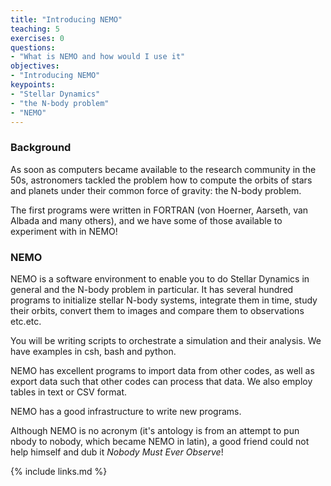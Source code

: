 ```yaml
---
title: "Introducing NEMO"
teaching: 5
exercises: 0
questions:
- "What is NEMO and how would I use it"
objectives:
- "Introducing NEMO"
keypoints:
- "Stellar Dynamics"
- "the N-body problem"
- "NEMO"
---
```

### Background

As soon as computers became available to the research community in the 50s, astronomers
tackled the problem how to compute the orbits of stars and planets 
under their common force of gravity: the N-body problem.

The first programs were written in FORTRAN (von Hoerner, Aarseth, van Albada and many others),
and we have some of those available to experiment with in NEMO!

### NEMO

NEMO is a software environment to enable you to do Stellar Dynamics in general and the N-body problem
in particular. It has several hundred programs to initialize stellar N-body systems, integrate them
in time, study their orbits, convert them to images and compare them to observations etc.etc.

You will be writing scripts to orchestrate a simulation and their analysis. We have examples
in csh, bash and python.

NEMO has excellent programs to import data from other codes, as well as export data such that
other codes can process that data. We also employ tables in text or CSV format.

NEMO has a good infrastructure to write new programs.

Although NEMO is no acronym (it's antology is from an attempt to pun nbody to nobody, which
became NEMO in latin), a good friend could not help himself and dub it *Nobody Must Ever Observe*!

{% include links.md %}

